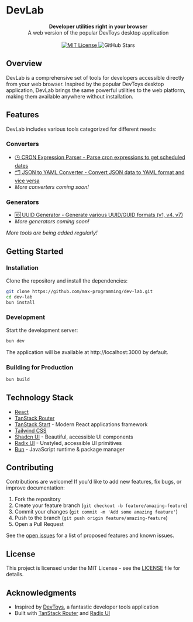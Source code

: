 # DevLab

<div align="center">
  <strong>Developer utilities right in your browser</strong>
</div>
<div align="center">
  A web version of the popular DevToys desktop application
</div>

<br />

<div align="center">
  <!-- License -->
  <a href="LICENSE">
    <img src="https://img.shields.io/badge/License-MIT-blue.svg" alt="MIT License" />
  </a>
  <!-- Stars -->
  <img src="https://img.shields.io/github/stars/max-programming/dev-lab?style=social" alt="GitHub Stars" />
</div>

<!-- <div align="center">
  <img src="https://via.placeholder.com/800x400?text=DevLab+Screenshot" alt="DevLab screenshot" width="800" />
</div> -->

## Overview

DevLab is a comprehensive set of tools for developers accessible directly from your web browser. Inspired by the popular DevToys desktop application, DevLab brings the same powerful utilities to the web platform, making them available anywhere without installation.

## Features

DevLab includes various tools categorized for different needs:

### Converters
- [🕒 CRON Expression Parser - Parse cron expressions to get scheduled dates](https://devlab.usmans.me/converters/cron-parser)
- [🗂️ JSON to YAML Converter - Convert JSON data to YAML format and vice versa](https://devlab.usmans.me/converters/json-yaml)
- _More converters coming soon!_

### Generators
- [🆔 UUID Generator - Generate various UUID/GUID formats (v1, v4, v7)](https://devlab.usmans.me/generators/uuid)
- _More generators coming soon!_

*More tools are being added regularly!*

## Getting Started

### Installation

Clone the repository and install the dependencies:

```bash
git clone https://github.com/max-programming/dev-lab.git
cd dev-lab
bun install
```

### Development

Start the development server:

```bash
bun dev
```

The application will be available at http://localhost:3000 by default.

### Building for Production

```bash
bun build
```

## Technology Stack

- [React](https://reactjs.org/)
- [TanStack Router](https://tanstack.com/router)
- [TanStack Start](https://tanstack.com/start) - Modern React applications framework
- [Tailwind CSS](https://tailwindcss.com/)
- [Shadcn UI](https://ui.shadcn.com/) - Beautiful, accessible UI components
- [Radix UI](https://www.radix-ui.com/) - Unstyled, accessible UI primitives
- [Bun](https://bun.sh/) - JavaScript runtime & package manager

## Contributing

Contributions are welcome! If you'd like to add new features, fix bugs, or improve documentation:

1. Fork the repository
2. Create your feature branch (`git checkout -b feature/amazing-feature`)
3. Commit your changes (`git commit -m 'Add some amazing feature'`)
4. Push to the branch (`git push origin feature/amazing-feature`)
5. Open a Pull Request

See the [open issues](https://github.com/yourusername/dev-lab/issues) for a list of proposed features and known issues.

## License

This project is licensed under the MIT License - see the [LICENSE](LICENSE) file for details.

## Acknowledgments

- Inspired by [DevToys](https://devtoys.app/), a fantastic developer tools application
- Built with [TanStack Router](https://tanstack.com/router) and [Radix UI](https://www.radix-ui.com/)
